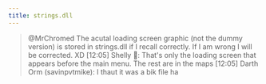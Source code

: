 ```yaml
---
title: strings.dll
---
```


> @MrChromed The acutal loading screen graphic (not the dummy version) is stored in strings.dll if I recall correctly. If I am wrong I will be corrected. XD
> [12:05] Shelly 🦊: That's only the loading screen that appears before the main menu. The rest are in the maps
> [12:05] Darth Orm (savinpvtmike): I thaut it was a bik file ha
